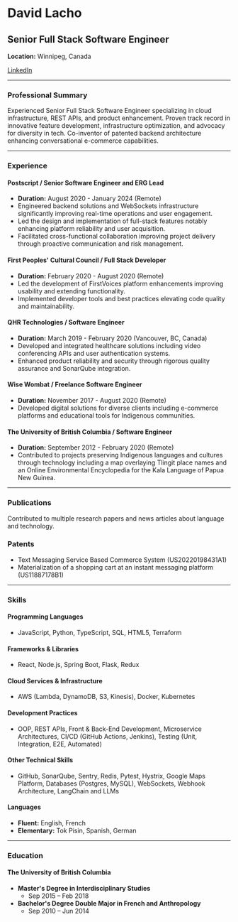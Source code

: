 # David Lacho

## Senior Full Stack Software Engineer
**Location:** Winnipeg, Canada

[LinkedIn](www.linkedin.com/in/david-lacho)  

---

### Professional Summary
Experienced Senior Full Stack Software Engineer specializing in cloud infrastructure, REST APIs, and product enhancement. Proven track record in innovative feature development, infrastructure optimization, and advocacy for diversity in tech. Co-inventor of patented backend architecture enhancing conversational e-commerce capabilities.

---

### Experience

#### Postscript / Senior Software Engineer and ERG Lead
- **Duration:** August 2020 - January 2024 (Remote)
- Engineered backend solutions and WebSockets infrastructure significantly improving real-time operations and user engagement.
- Led the design and implementation of full-stack features notably enhancing platform reliability and user acquisition.
- Facilitated cross-functional collaboration improving project delivery through proactive communication and risk management.

#### First Peoples' Cultural Council / Full Stack Developer
- **Duration:** February 2020 - August 2020 (Remote)
- Led the development of FirstVoices platform enhancements improving usability and extending functionality.
- Implemented developer tools and best practices elevating code quality and maintainability.

#### QHR Technologies / Software Engineer
- **Duration:** March 2019 - February 2020 (Vancouver, BC, Canada)
- Developed and integrated healthcare solutions including video conferencing APIs and user authentication systems.
- Enhanced product reliability and security through rigorous quality assurance and SonarQube integration.

#### Wise Wombat / Freelance Software Engineer
- **Duration:** November 2017 - August 2020 (Remote)
- Developed digital solutions for diverse clients including e-commerce platforms and educational tools for Indigenous communities.

#### The University of British Columbia / Software Engineer
- **Duration:** September 2012 - February 2020 (Remote)
- Contributed to projects preserving Indigenous languages and cultures through technology including a map overlaying Tlingit place names and an Online Environmental Encyclopedia for the Kala Language of Papua New Guinea.

---

### Publications
Contributed to multiple research papers and news articles about language and technology.

### Patents
- Text Messaging Service Based Commerce System (US20220198431A1)
- Materialization of a shopping cart at an instant messaging platform (US11887178B1)

---

### Skills

#### Programming Languages

- JavaScript, Python, TypeScript, SQL, HTML5, Terraform

#### Frameworks & Libraries

- React, Node.js, Spring Boot, Flask, Redux

#### Cloud Services & Infrastructure

- AWS (Lambda, DynamoDB, S3, Kinesis), Docker, Kubernetes

#### Development Practices

- OOP, REST APIs, Front & Back-End Development, Microservice Architectures, CI/CD (GitHub Actions, Jenkins), Testing (Unit, Integration, E2E, Automated)

#### Other Technical Skills

- GitHub, SonarQube, Sentry, Redis, Pytest, Hystrix, Google Maps Platform, Databases (Postgres, MySQL), WebSockets, Webhook Architecture, LangChain and LLMs

#### Languages

- **Fluent:** English, French
- **Elementary:** Tok Pisin, Spanish, German


---

### Education

#### The University of British Columbia
- **Master's Degree in Interdisciplinary Studies**
  - Sep 2015 – Feb 2018
- **Bachelor's Degree Double Major in French and Anthropology**
  - Sep 2010 – Jun 2014
